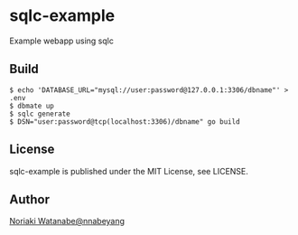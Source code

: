 # sqlc-example

Example webapp using sqlc

## Build

```
$ echo 'DATABASE_URL="mysql://user:password@127.0.0.1:3306/dbname"' > .env
$ dbmate up
$ sqlc generate
$ DSN="user:password@tcp(localhost:3306)/dbname" go build
```

## License

sqlc-example is published under the MIT License, see LICENSE.

## Author
[Noriaki Watanabe@nnabeyang](https://twitter.com/nnabeyang)
